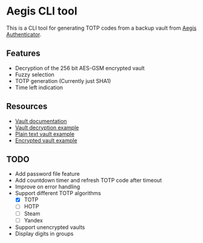 # Aegis CLI tool

This is a CLI tool for generating TOTP codes from a backup vault from [Aegis Authenticator](https://github.com/beemdevelopment/Aegis).

## Features

- Decryption of the 256 bit AES-GSM encrypted vault
- Fuzzy selection
- TOTP generation (Currently just SHA1)
- Time left indication


## Resources


- [Vault documentation](https://github.com/beemdevelopment/Aegis/blob/master/docs/vault.md)
- [Vault decryption example](https://github.com/beemdevelopment/Aegis/blob/master/docs/decrypt.py)
- [Plain text vault example](https://github.com/beemdevelopment/Aegis/blob/master/app/src/test/resources/com/beemdevelopment/aegis/importers/aegis_plain.json)
- [Encrypted vault example](https://github.com/beemdevelopment/Aegis/blob/master/app/src/test/resources/com/beemdevelopment/aegis/importers/aegis_encrypted.json)


## TODO

- Add password file feature
- Add countdown timer and refresh TOTP code after timeout
- Improve on error handling
- Support different TOTP algorithms
    - [x] TOTP
    - [ ] HOTP
    - [ ] Steam
    - [ ] Yandex
- Support unencrypted vaults
- Display digits in groups
